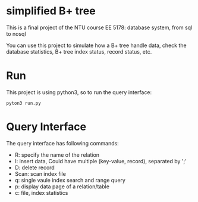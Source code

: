 # simplified B+ tree
This is a final project of the NTU course EE 5178: database system, from sql to nosql

You can use this project to simulate how a B+ tree handle data, check the database statistics, B+ tree index status, record status, etc.

# Run
This project is using python3, so to run the query interface:

	pyton3 run.py
	
# Query Interface
The query interface has following commands:  

* R: specify the name of the relation
* I: insert data, Could have multiple (key-value, record), separated by ';'
* D: delete record
* Scan: scan index file
* q: single vaule index search and range query
* p: display data page of a relation/table
* c: file, index statistics